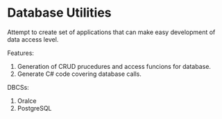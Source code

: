# Database Utilities #
Attempt to create set of applications that can make easy development of data access level.

Features:
1. Generation of CRUD prucedures and access funcions for database.
2. Generate C# code covering database calls.

DBCSs:
1. Oralce
2. PostgreSQL
